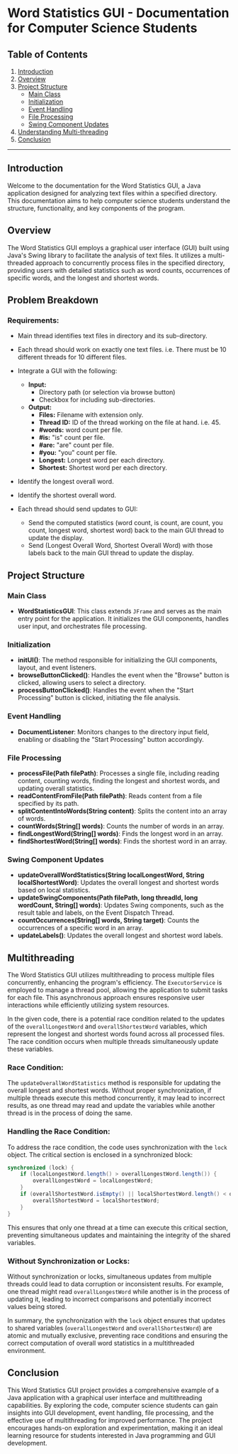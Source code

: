 # Word Statistics GUI - Documentation for Computer Science Students

## Table of Contents
1. [Introduction](#introduction)
2. [Overview](#overview)
3. [Project Structure](#project-structure)
    - [Main Class](#main-class)
    - [Initialization](#initialization)
    - [Event Handling](#event-handling)
    - [File Processing](#file-processing)
    - [Swing Component Updates](#swing-component-updates)
4. [Understanding Multi-threading](#multithreading)
5. [Conclusion](#conclusion)

---

## Introduction<a name="introduction"></a>

Welcome to the documentation for the Word Statistics GUI, a Java application designed for analyzing text files within a specified directory. This documentation aims to help computer science students understand the structure, functionality, and key components of the program.

## Overview<a name="overview"></a>

The Word Statistics GUI employs a graphical user interface (GUI) built using Java's Swing library to facilitate the analysis of text files. It utilizes a multi-threaded approach to concurrently process files in the specified directory, providing users with detailed statistics such as word counts, occurrences of specific words, and the longest and shortest words.

## Problem Breakdown

### Requirements:

- Main thread identifies text files in directory and its sub-directory.
- Each thread should work on exactly one text files. i.e. There must be 10 different threads for 10 different files.

- Integrate a GUI with the following:
    - **Input:**
        - Directory path (or selection via browse button)
        - Checkbox for including sub-directories.
    - **Output:**
        - **Files:** Filename with extension only.
        - **Thread ID:** ID of the thread working on the file at hand. i.e. 45.
        - **#words:** word count per file.
        - **#is:** "is" count per file.
        - **#are:** "are" count per file.
        - **#you:** "you" count per file.
        - **Longest:** Longest word per each directory.
        - **Shortest:** Shortest word per each directory.
- Identify the longest overall word.
- Identify the shortest overall word.
- Each thread should send updates to GUI:
    - Send the computed statistics (word count, is count, are count, you count, longest word, shortest word) back to the main GUI thread to update the display.
    - Send (Longest Overall Word, Shortest Overall Word) with those labels back to the main GUI thread to update the display.

## Project Structure<a name="project-structure"></a>

### Main Class<a name="main-class"></a>

- **WordStatisticsGUI**: This class extends `JFrame` and serves as the main entry point for the application. It initializes the GUI components, handles user input, and orchestrates file processing.

### Initialization<a name="initialization"></a>

- **initUI()**: The method responsible for initializing the GUI components, layout, and event listeners.
- **browseButtonClicked()**: Handles the event when the "Browse" button is clicked, allowing users to select a directory.
- **processButtonClicked()**: Handles the event when the "Start Processing" button is clicked, initiating the file analysis.

### Event Handling<a name="event-handling"></a>

- **DocumentListener**: Monitors changes to the directory input field, enabling or disabling the "Start Processing" button accordingly.

### File Processing<a name="file-processing"></a>

- **processFile(Path filePath)**: Processes a single file, including reading content, counting words, finding the longest and shortest words, and updating overall statistics.
- **readContentFromFile(Path filePath)**: Reads content from a file specified by its path.
- **splitContentIntoWords(String content)**: Splits the content into an array of words.
- **countWords(String[] words)**: Counts the number of words in an array.
- **findLongestWord(String[] words)**: Finds the longest word in an array.
- **findShortestWord(String[] words)**: Finds the shortest word in an array.

### Swing Component Updates<a name="swing-component-updates"></a>

- **updateOverallWordStatistics(String localLongestWord, String localShortestWord)**: Updates the overall longest and shortest words based on local statistics.
- **updateSwingComponents(Path filePath, long threadId, long wordCount, String[] words)**: Updates Swing components, such as the result table and labels, on the Event Dispatch Thread.
- **countOccurrences(String[] words, String target)**: Counts the occurrences of a specific word in an array.
- **updateLabels()**: Updates the overall longest and shortest word labels.

## Multithreading<a name="multithreading"></a>

The Word Statistics GUI utilizes multithreading to process multiple files concurrently, enhancing the program's efficiency. The `ExecutorService` is employed to manage a thread pool, allowing the application to submit tasks for each file. This asynchronous approach ensures responsive user interactions while efficiently utilizing system resources.

In the given code, there is a potential race condition related to the updates of the `overallLongestWord` and `overallShortestWord` variables, which represent the longest and shortest words found across all processed files. The race condition occurs when multiple threads simultaneously update these variables.

### Race Condition:
The `updateOverallWordStatistics` method is responsible for updating the overall longest and shortest words. Without proper synchronization, if multiple threads execute this method concurrently, it may lead to incorrect results, as one thread may read and update the variables while another thread is in the process of doing the same.

### Handling the Race Condition:
To address the race condition, the code uses synchronization with the `lock` object. The critical section is enclosed in a synchronized block:

```java
synchronized (lock) {
    if (localLongestWord.length() > overallLongestWord.length()) {
        overallLongestWord = localLongestWord;
    }
    if (overallShortestWord.isEmpty() || localShortestWord.length() < overallShortestWord.length()) {
        overallShortestWord = localShortestWord;
    }
}
```

This ensures that only one thread at a time can execute this critical section, preventing simultaneous updates and maintaining the integrity of the shared variables.

### Without Synchronization or Locks:
Without synchronization or locks, simultaneous updates from multiple threads could lead to data corruption or inconsistent results. For example, one thread might read `overallLongestWord` while another is in the process of updating it, leading to incorrect comparisons and potentially incorrect values being stored.

In summary, the synchronization with the `lock` object ensures that updates to shared variables (`overallLongestWord` and `overallShortestWord`) are atomic and mutually exclusive, preventing race conditions and ensuring the correct computation of overall word statistics in a multithreaded environment.

## Conclusion<a name="conclusion"></a>

This Word Statistics GUI project provides a comprehensive example of a Java application with a graphical user interface and multithreading capabilities. By exploring the code, computer science students can gain insights into GUI development, event handling, file processing, and the effective use of multithreading for improved performance. The project encourages hands-on exploration and experimentation, making it an ideal learning resource for students interested in Java programming and GUI development.

